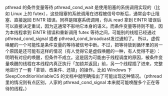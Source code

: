 pthread 的条件变量等待 pthread_cond_wait 是使用阻塞的系统调用实现的（比如 Linux 上的 futex），这些阻塞的系统调用在进程被信号中断后，通常会中止阻塞、直接返回 EINTR 错误。同样是阻塞系统调用，你从 read 拿到 EINTR 错误后可以直接决定重试，因为这通常不影响它本身的语义。而条件变量等待则不能，因为本线程拿到 EINTR 错误和重新调用 futex 等待之间，可能别的线程已经通过 pthread_cond_signal 或者 pthread_cond_broadcast发过通知了。 所以，虚假唤醒的一个可能性是条件变量的等待被信号中断。不过，把等待放到循环里的另一个原因是还可能有这样的情况（有人觉得它是虚假唤醒的一种，有人觉得不是）：明明有对应的唤醒，但条件不成立。这是因为可能由于线程调度的原因，被条件变量唤醒的线程在本线程内真正执行「加锁并返回」前，另一个线程插了进来，完整地进行了一套「拿锁、改条件、还锁」的操作。比如 Windows 下 SleepConditionVariableCS 的文档中就明确指出了可能出现这种情况。（pthread 里的情况则有点区别，人家的 pthread_cond_signal 本来就可能唤醒多个正在等待的线程。）
